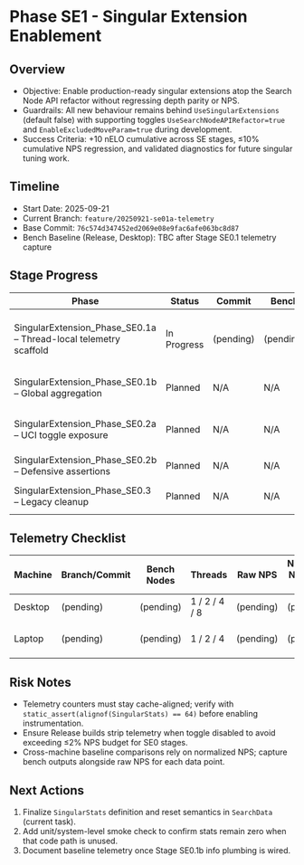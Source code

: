 # Phase SE1 - Singular Extension Enablement

## Overview
- Objective: Enable production-ready singular extensions atop the Search Node API refactor without regressing depth parity or NPS.
- Guardrails: All new behaviour remains behind `UseSingularExtensions` (default false) with supporting toggles `UseSearchNodeAPIRefactor=true` and `EnableExcludedMoveParam=true` during development.
- Success Criteria: +10 nELO cumulative across SE stages, ≤10% cumulative NPS regression, and validated diagnostics for future singular tuning work.

## Timeline
- Start Date: 2025-09-21
- Current Branch: `feature/20250921-se01a-telemetry`
- Base Commit: `76c574d347452ed2069e08e9fac6afe063bc8d87`
- Bench Baseline (Release, Desktop): TBC after Stage SE0.1 telemetry capture

## Stage Progress
| Phase | Status | Commit | Bench | Notes |
|-------|--------|--------|-------|-------|
| SingularExtension_Phase_SE0.1a – Thread-local telemetry scaffold | In Progress | (pending) | (pending) | Introduce aligned `SingularStats` in `SearchData`; no functional change, prep for per-thread instrumentation. |
| SingularExtension_Phase_SE0.1b – Global aggregation | Planned | N/A | N/A | Atomics for cross-thread roll-up; info output integration at 1s cadence. |
| SingularExtension_Phase_SE0.2a – UCI toggle exposure | Planned | N/A | N/A | Publish `UseSingularExtensions` toggle; update docs and defaults. |
| SingularExtension_Phase_SE0.2b – Defensive assertions | Planned | N/A | N/A | DEBUG-only guards for excluded move lifecycle. |
| SingularExtension_Phase_SE0.3 – Legacy cleanup | Planned | N/A | N/A | Remove legacy `SearchInfo::excludedMove` plumbing. |

## Telemetry Checklist
| Machine | Branch/Commit | Bench Nodes | Threads | Raw NPS | Normalized NPS (`NPS / bench`) | Depth @10s | TT Hit % | Notes |
|---------|---------------|-------------|---------|---------|-------------------------------|------------|----------|-------|
| Desktop | (pending) | (pending) | 1 / 2 / 4 / 8 | (pending) | (pending) | (pending) | (pending) | Idle load assumption |
| Laptop | (pending) | (pending) | 1 / 2 / 4 | (pending) | (pending) | (pending) | (pending) | Document battery/thermal state |

## Risk Notes
- Telemetry counters must stay cache-aligned; verify with `static_assert(alignof(SingularStats) == 64)` before enabling instrumentation.
- Ensure Release builds strip telemetry when toggle disabled to avoid exceeding ≤2% NPS budget for SE0 stages.
- Cross-machine baseline comparisons rely on normalized NPS; capture bench outputs alongside raw NPS for each data point.

## Next Actions
1. Finalize `SingularStats` definition and reset semantics in `SearchData` (current task).
2. Add unit/system-level smoke check to confirm stats remain zero when that code path is unused.
3. Document baseline telemetry once Stage SE0.1b info plumbing is wired.
